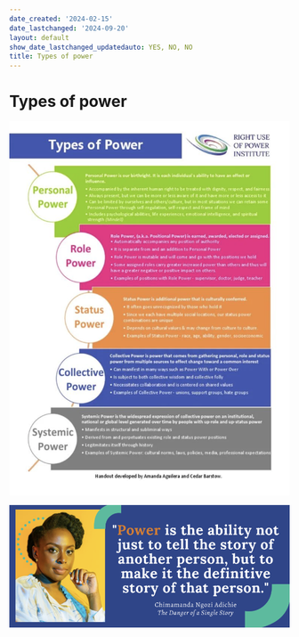 ```yaml
---
date_created: '2024-02-15'
date_lastchanged: '2024-09-20'
layout: default
show_date_lastchanged_updatedauto: YES, NO, NO
title: Types of power
---
```

# Types of power

![](media/cleanshot_2024-04-11-at-18-49-47@2x.png)

![](media/cleanshot_2024-02-15-at-13-41-31@2x.png)